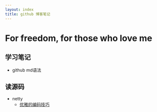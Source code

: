 ```yaml
---
layout: index
title: github 博客笔记
---
```


# For freedom, for those who love me

## 学习笔记
* github md语法

## 读源码
* netty
  * [优雅的编码技巧](https://www.baidu.com)
  